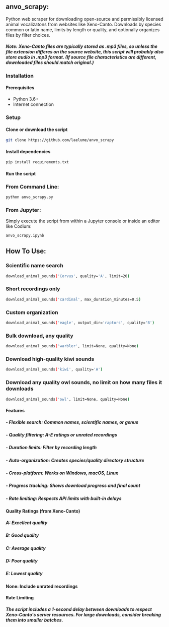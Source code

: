 ## anvo_scrapy: 
Python web scraper for downloading open-source and permissibly licensed animal vocalizatons from websites like Xeno-Canto. 
Downloads by species common or latin name, limits by length or quality, and optionally organizes files by filter choices. 

##### **Note**: Xeno-Canto files are typically stored as .mp3 files, so unless the file extension differes on the source website, this script will probably also store audio in .mp3 format. (If source file characteristics are different, downloaded files should match original.)

### Installation

#### Prerequisites
- Python 3.6+
- Internet connection

### Setup

#### Clone or download the script
```bash
git clone https://github.com/laelume/anvo_scrapy
```

#### Install dependencies
```bash
pip install requirements.txt
```

#### Run the script

### From Command Line: 
```bash
python anvo_scrapy.py
```

### From Jupyter: 
Simply execute the script from within a Jupyter console or inside an editor like Codium:
```bash 
anvo_scrapy.ipynb
```

## How To Use: 


### Scientific name search
```bash
download_animal_sounds('Corvus', quality='A', limit=20)
```
### Short recordings only
```bash
download_animal_sounds('cardinal', max_duration_minutes=0.5)
```
### Custom organization
```bash
download_animal_sounds('eagle', output_dir='raptors', quality='B')
```
### Bulk download, any quality
```bash
download_animal_sounds('warbler', limit=None, quality=None)
```
### Download high-quality kiwi sounds
```bash
download_animal_sounds('kiwi', quality='A')
```
### Download any quality owl sounds, no limit on how many files it downloads
```bash
download_animal_sounds('owl', limit=None, quality=None)
```

#### Features

##### - Flexible search: Common names, scientific names, or genus
##### - Quality filtering: A-E ratings or unrated recordings
##### - Duration limits: Filter by recording length
##### - Auto-organization: Creates species/quality directory structure
##### - Cross-platform: Works on Windows, macOS, Linux
##### - Progress tracking: Shows download progress and final count
##### - Rate limiting: Respects API limits with built-in delays

#### Quality Ratings (from Xeno-Canto)

##### A: Excellent quality
##### B: Good quality
##### C: Average quality
##### D: Poor quality
##### E: Lowest quality
#### None: Include unrated recordings

#### Rate Limiting
##### The script includes a 1-second delay between downloads to respect Xeno-Canto's server resources. For large downloads, consider breaking them into smaller batches.
